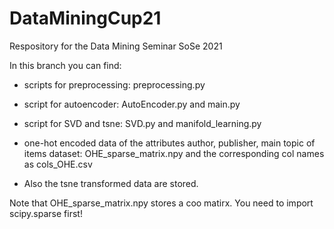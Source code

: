 # DataMiningCup21
Respository for the Data Mining Seminar SoSe 2021

In this branch you can find: <br/>
  * scripts for preprocessing: preprocessing.py <br/>
  * script for autoencoder: AutoEncoder.py and main.py <br/>
  * script for SVD and tsne: SVD.py and manifold_learning.py <br/>
  * one-hot encoded data of the attributes author, publisher, main topic of items dataset: OHE_sparse_matrix.npy and the corresponding col names as cols_OHE.csv <br/>
  
  * Also the tsne transformed data are stored. <br/>

Note that OHE_sparse_matrix.npy stores a coo matirx. You need to import scipy.sparse first!
